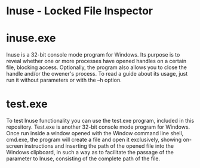 # Inuse - Locked File Inspector

# inuse.exe
Inuse is a 32-bit console mode program for Windows. Its purpose is to reveal whether one or more processes have opened handles on a certain file, blocking access. Optionally, the program also allows you to close the handle and/or the owener's process.
To read a guide about its usage, just run it without parameters or with the –h option.

# test.exe
To test Inuse functionality you can use the test.exe program, included in this repository. Test.exe is another 32-bit console mode program for Windows. Once run inside a window opened with the Window command line shell, cmd.exe, the program will create a file and open it exclusively, showing on-screen instructions and inserting the path of the opened file into the Windows clipboard, in such a way as to facilitate the passage of the parameter to Inuse, consisting of the complete path of the file.
